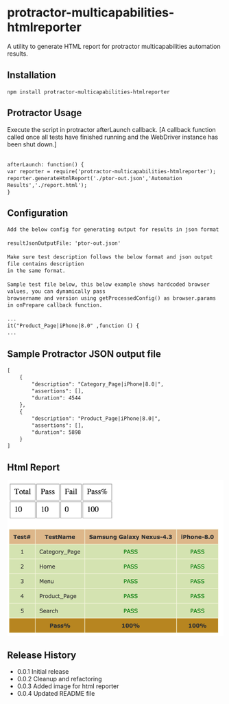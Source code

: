 # protractor-multicapabilities-htmlreporter

A utility to generate HTML report for protractor  multicapabilities automation results.

## Installation

 ```
 npm install protractor-multicapabilities-htmlreporter
 ```

## Protractor Usage

Execute the script in protractor afterLaunch callback. [A callback function called once 
all tests have finished running and the WebDriver instance has been shut down.]

```

afterLaunch: function() {
var reporter = require('protractor-multicapabilities-htmlreporter');
reporter.generateHtmlReport('./ptor-out.json','Automation Results','./report.html');
}

```

## Configuration

```
Add the below config for generating output for results in json format

resultJsonOutputFile: 'ptor-out.json'

Make sure test description follows the below format and json output file contains description 
in the same format.

Sample test file below, this below example shows hardcoded browser values, you can dynamically pass 
browsername and version using getProcessedConfig() as browser.params in onPrepare callback function.

...
it("Product_Page|iPhone|8.0" ,function () { 
...
```

## Sample Protractor JSON output file
```
[
    {
        "description": "Category_Page|iPhone|8.0|",
        "assertions": [],
        "duration": 4544
    },
    {
        "description": "Product_Page|iPhone|8.0|",
        "assertions": [],
        "duration": 5898
    }
]
```
## Html Report

![Alt text](/examples/html-report.png?raw=true "Multicapabilities Html Report")

## Release History

* 0.0.1 Initial release
* 0.0.2 Cleanup and refactoring
* 0.0.3 Added image for html reporter
* 0.0.4 Updated README file
